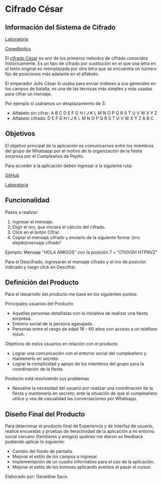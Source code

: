 # Cifrado César

## Información del Sistema de Cifrado
[Laboratoria](https://www.laboratoria.la/)  

[Crowdbotics](https://www.crowdbotics.com/)

El [cifrado César](https://en.wikipedia.org/wiki/Caesar_cipher) es uno de los
primeros métodos de cifrado conocidos históricamente. Es un tipo de cifrado por
sustitución en el que una letra en el texto original es reemplazada por otra
letra que se encuentra un número fijo de posiciones más adelante en el alfabeto.


El emperador Julio César lo usaba para enviar órdenes a sus generales en los
campos de batalla, es una de las técnicas más simples y más usadas para cifrar
un mensaje.

Por ejemplo si usáramos un desplazamiento de 3:

* Alfabeto sin cifrar: A B C D E F G H I J K L M N O P Q R S T U V W X Y Z
* Alfabeto cifrado: D E F G H I J K L M N O P Q R S T U V W X Y Z A B C

## Objetivos

El objetivo principal de la aplicación es comunicarnos entre los miembros del grupo de Whatsapp por el motivo de la organización de la fiesta sorpresa por el Cumpleaños de Pepito. 

Para acceder a la aplicación deben ingresar a la siguiente ruta:

[GitHub](https://github.con/Galdine13)



[Laboratoria](https://www.laboratoria.la/)

## Funcionalidad

Pasos a realizar:

1. Ingresar el mensaje. 
2. Eligir el nro, que iniciará el cálculo del cifrado. 
3. Click en el botón Cifrar. 
4. Copiar el mensaje cifrado y enviarlo de la siguiente forma: (nro elejido)mensaje cifrado"

Ejemplo: Mensaje "HOLA AMIGOS" con la posición 7 = "(7)OVSH HTPNVZ"

Para el Descifrado, ingresarán el mensaje cifrado y el nro de posiciòn indicado y luego click en Descifrar.

## Definición del Producto

Para el desarrollo del producto me basé en los siguientes puntos:

Principales usuarios del Producto

* Aquellas personas detallistas con la iniciativa de realizar una fiesta sorpresa.
* Entorno social de la persona agasajada.
* Personas entre el rango de edad 18 - 60 años con acceso a un teléfono móvil.

Objetivos de estos usuarios en relación con el producto

* Lograr una comunicación con el entorno social del cumpleañero y mantenerlo en secreto.
* Lograr la complicidad y apoyo de los miembros del grupo para la coordinación de la fiesta.

Producto está resolviendo sus problemas

* Resuelve la necesidad del usuario por realizar una coordinación de la fiesta y mantenerla en secreto; ante la situación de que el cumpleañero utilice y vea de casualidad las conversaciones por Whatsapp.

## Diseño Final del Producto

Para determinar el producto final de Experiencia y de Interfaz de usuario, realicé encuestas y pruebas de iteractividad de la aplicación a mi entorno social cercano (familiares y amigos) quiénes me dieron su feedback pudiendo aplicar lo siguiente:

* Cambio del fondo de pantalla.
* Mejorar el estilo de los campos a ingresar.
* Implementación de un cuadro informativo para el uso de la aplicación.
* Mejorar el estilo de los botones aplicando eventos al pasar el cursor.

Elaborado por:  Geraldine Saco.